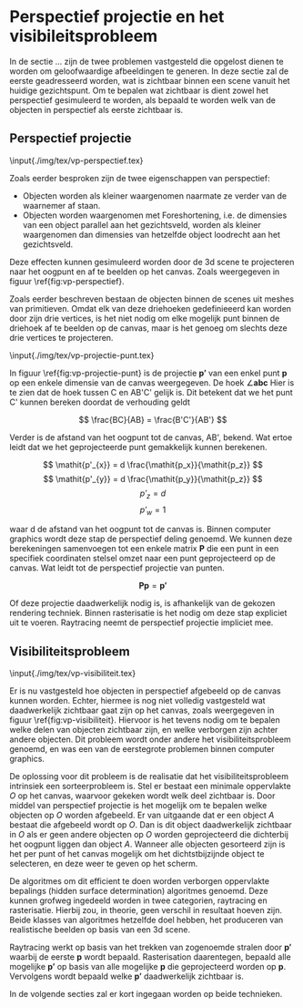 # Perspectief projectie en het visibileitsprobleem

In de sectie ... zijn de twee problemen vastgesteld die opgelost dienen te 
worden om geloofwaardige afbeeldingen te generen. In deze sectie zal de eerste 
geadresseerd worden, wat is zichtbaar binnen een scene vanuit het huidige 
gezichtspunt. Om te bepalen wat zichtbaar is dient zowel het perspectief 
gesimuleerd te worden, als bepaald te worden welk van de objecten in 
perspectief als eerste zichtbaar is.  

## Perspectief projectie

\input{./img/tex/vp-perspectief.tex}

Zoals eerder besproken zijn de twee eigenschappen van perspectief:

* Objecten worden als kleiner waargenomen naarmate ze verder van de waarnemer af
  staan.  
* Objecten worden waargenomen met Foreshortening, i.e. de dimensies van een 
  object parallel aan het gezichtsveld, worden als kleiner waargenomen dan 
  dimensies van hetzelfde object loodrecht aan het gezichtsveld.  

Deze effecten kunnen gesimuleerd worden door de 3d scene te projecteren naar het
oogpunt en af te beelden op het canvas. Zoals weergegeven in figuur 
\ref{fig:vp-perspectief}.  

Zoals eerder beschreven bestaan de objecten binnen de scenes uit meshes van 
primitieven. Omdat elk van deze driehoeken gedefinieeerd kan worden door zijn 
drie vertices, is het niet nodig om elke mogelijk punt binnen de driehoek af te 
beelden op de canvas, maar is het genoeg om slechts deze drie vertices te
projecteren.  

\input{./img/tex/vp-projectie-punt.tex}

In figuur \ref{fig:vp-projectie-punt} is de projectie $\mathbf{p'}$ van een 
enkel punt $\mathbf{p}$ op een enkele dimensie van de canvas weergegeven. 
De hoek $\angle \mathbf{a}\mathbf{b}\mathbf{c}$
Hier is te zien dat de hoek tussen C en AB'C' gelijk is. Dit betekent 
dat we het punt C' kunnen bereken doordat de verhouding geldt  

$$ \frac{BC}{AB} = \frac{B'C'}{AB'} $$

Verder is de afstand van het oogpunt tot de canvas, AB', bekend. Wat ertoe 
leidt dat we het geprojecteerde punt gemakkelijk kunnen berekenen. 


$$ \mathit{p'_{x}} = d \frac{\mathit{p_x}}{\mathit{p_z}} $$
$$ \mathit{p'_{y}} = d \frac{\mathit{p_y}}{\mathit{p_z}} $$
$$ \mathit{p'_{z}} = d $$
$$ \mathit{p'_{w}} = 1 $$

waar d de afstand van het oogpunt tot de canvas is. 
Binnen computer graphics wordt deze stap de perspectief deling genoemd. 
We kunnen deze berekeningen samenvoegen tot een enkele matrix $\mathbf{P}$ 
die een punt in een specifiek coordinaten stelsel omzet naar een punt 
geprojecteerd op de canvas. Wat leidt tot de perspectief projectie van punten.  

$$ \mathbf{P} \mathbf{p} = \mathbf{p'} $$

Of deze projectie daadwerkelijk nodig is, is afhankelijk van de gekozen 
rendering techniek. Binnen rasterisatie is het nodig om deze stap expliciet
uit te voeren. Raytracing neemt de perspectief projectie impliciet mee.  

## Visibiliteitsprobleem

\input{./img/tex/vp-visibiliteit.tex}

Er is nu vastgesteld hoe objecten in perspectief afgebeeld op de canvas kunnen 
worden. Echter, hiermee is nog niet volledig vastgesteld wat daadwerkelijk 
zichtbaar gaat zijn op het canvas, zoals weergegeven in figuur 
\ref{fig:vp-visibiliteit}. Hiervoor is het tevens nodig om te bepalen
welke delen van objecten zichtbaar zijn, en welke verborgen zijn achter andere 
objecten. Dit probleem wordt onder andere het visibiliteitsprobleem genoemd, 
en was een van de eerstegrote problemen binnen computer graphics.  

De oplossing voor dit probleem is de realisatie dat het visibiliteitsprobleem
intrinsiek een sorteerprobleem is. Stel er bestaat een minimale oppervlakte 
$\mathit{O}$ op het canvas, waarvoor gekeken wordt welk deel zichtbaar is. 
Door middel van perspectief projectie is het mogelijk om te bepalen welke 
objecten op $\mathit{O}$ worden afgebeeld. Er van uitgaande dat er een object 
$\mathit{A}$ bestaat die afgebeeld wordt op $\mathit{O}$. Dan is dit object
daadwerkelijk zichtbaar in $\mathit{O}$ als er geen andere objecten op
$\mathit{O}$ worden geprojecteerd die dichterbij het oogpunt liggen dan
object $\mathit{A}$. Wanneer alle objecten gesorteerd zijn is het per
punt of het canvas mogelijk om het dichtstbijzijnde object te selecteren,
en deze weer te geven op het scherm.  

De algoritmes om dit efficient te doen worden verborgen oppervlakte 
bepalings (hidden surface determination) algoritmes genoemd. Deze kunnen 
grofweg ingedeeld worden in twee categorien, raytracing en rasterisatie. 
Hierbij zou, in theorie, geen verschil in resultaat hoeven zijn. Beide klasses 
van algoritmes hetzelfde doel hebben, het produceren van realistische beelden 
op basis van een 3d scene.  

Raytracing werkt op basis van het trekken van zogenoemde stralen door 
$\mathbf{p'}$ waarbij de eerste $\mathbf{p}$ wordt bepaald.
Rasterisation daarentegen, bepaald alle mogelijke $\mathbf{p'}$ op basis van 
alle mogelijke $\mathbf{p}$ die geprojecteerd worden op $\mathbf{p}$.
Vervolgens wordt bepaald welke $\mathbf{p'}$ daadwerkelijk zichtbaar is.  

In de volgende secties zal er kort ingegaan worden op beide technieken.

